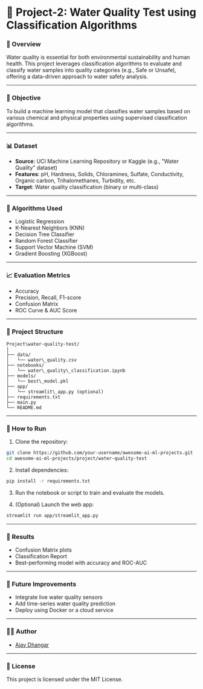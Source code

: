 # 🚰 Project-2: Water Quality Test using Classification Algorithms

### 📌 Overview

Water quality is essential for both environmental sustainability and human health. This project leverages classification algorithms to evaluate and classify water samples into quality categories (e.g., Safe or Unsafe), offering a data-driven approach to water safety analysis.

---

### 🧠 Objective

To build a machine learning model that classifies water samples based on various chemical and physical properties using supervised classification algorithms.

---

### 📊 Dataset

- **Source**: UCI Machine Learning Repository or Kaggle (e.g., "Water Quality" dataset)
- **Features**: pH, Hardness, Solids, Chloramines, Sulfate, Conductivity, Organic carbon, Trihalomethanes, Turbidity, etc.
- **Target**: Water quality classification (binary or multi-class)

---

### 🧪 Algorithms Used

- Logistic Regression
- K-Nearest Neighbors (KNN)
- Decision Tree Classifier
- Random Forest Classifier
- Support Vector Machine (SVM)
- Gradient Boosting (XGBoost)

---

### 📈 Evaluation Metrics

- Accuracy
- Precision, Recall, F1-score
- Confusion Matrix
- ROC Curve & AUC Score

---

### 📁 Project Structure

```
Project\water-quality-test/
│
├── data/
│   └── water\_quality.csv
├── notebooks/
│   └── water\_quality\_classification.ipynb
├── models/
│   └── best\_model.pkl
├── app/
│   └── streamlit\_app.py (optional)
├── requirements.txt
├── main.py
└── README.md

```

---

### 🚀 How to Run

1. Clone the repository:

```bash
git clone https://github.com/your-username/awesome-ai-ml-projects.git
cd awesome-ai-ml-projects/project/water-quality-test
````

2. Install dependencies:

```bash
pip install -r requirements.txt
```

3. Run the notebook or script to train and evaluate the models.

4. (Optional) Launch the web app:

```bash
streamlit run app/streamlit_app.py
```

---

### 📌 Results

* Confusion Matrix plots
* Classification Report
* Best-performing model with accuracy and ROC-AUC

---

### 🧼 Future Improvements

* Integrate live water quality sensors
* Add time-series water quality prediction
* Deploy using Docker or a cloud service

---

### 👨‍💻 Author

* [Ajay Dhangar](https://github.com/ajay-dhangar)

---

### 📄 License

This project is licensed under the MIT License.
